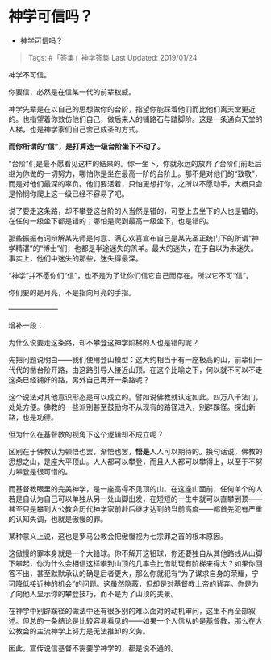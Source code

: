 # 神学可信吗？

- [神学可信吗？](https://www.zhihu.com/question/23605013/answer/530134754)

>Tags: #「答集」神学答集
>Last Updated: 2019/01/24

神学不可信。

你要信，必然是在信某一代的前辈权威。

神学先辈是在以自己的思想做你的台阶，指望你能踩着他们而比他们离天堂更近的。也指望着你效仿他们自己，做后来人的铺路石与踏脚阶。这是一条通向天堂的人梯，也是神学家们自己舍己成圣的方式。

**而你所谓的“信”，是打算选一级台阶坐下不动了。**

“台阶”们是最不愿看见这样的结果的。你一坐下，你就永远的放弃了台阶们前赴后继为你做的一切努力，哪怕你是坐在最高一阶的台阶上。那不是对他们的“致敬”，而是对他们最深的辜负。他们要活着，只怕更想打你，之所以不愿动手，大概只会是怜悯你爬上这一级已经不容易了吧。

说了要走这条路，却不攀登这台阶的人当然是错的，可登上去坐下的人也是错的。在任何一级坐下都是错的；哪怕是爬到最高一级坐下，也是错的。

那些振振有词辩解某先师是何意、满心欢喜宣布自己是某先圣正统门下的所谓“神学精湛”的“博士”们，也都是半途迷失的羔羊。最大的迷失，在于自以为未迷失。事实上，他们中迷失的那些，迷失得最深。

“神学”并不愿你们“信”，也不是为了让你们信它自己而存在。所以它不可“信”。

你们要的是月亮，不是指向月亮的手指。

———————

增补一段：

为什么说要走这条路，却不攀登这神学阶梯的人也是错的呢？

先把问题说明白——我们使用登山模型：这大约相当于有一座极高的山，前辈们一代代的凿台阶开路，由这路引导人接近山顶。在这个比喻之下，何以就不可以不走这条已经铺好的路，另外自己再开一条路呢？

这个说法对其他意识形态是可以成立的。譬如说佛教就认定如此。四万八千法门，处处方便。佛教的一些派别甚至鼓励你不从现有的路径进入，别辟蹊径。探出新路，也是功德。

但为什么在基督教的视角下这个逻辑却不成立呢？

区别在于佛教认为顿悟也罢，渐悟也罢，**悟是**人人可以期待的。换句话说，佛教的思想之山，是座大平顶山。人人都可以攀登，而且人人都可以攀得上，以至于不努力攀登是很可惜的。

而基督教眼里的完美神学，是一座高得不见顶的山。在这座山面前，任何单个的人若是自认为自己可以单独从另一处山脚出发，在短短的一生中就可以直攀到顶——甚至只是攀到大公教会历代神学家前赴后继才达到的当前高度——都首先犯有严重的认知失调，也就是傲慢的罪。

某种意义上说，这也是罗马公教会把傲慢视为七宗罪之首的根本原因。

这傲慢的罪本身就是一个大铅球。你不解开这铅球，你还要独自从其他路线从山脚下攀起，你为什么会相信这样攀到山顶的几率会比借助现有阶梯来得大？如果你回答不出，甚至默默承认的确是后者更大，那么你就犯有“为了谋求自身的荣耀，宁可降低接近神的机会”的问题。这虽然隐蔽，但却是对基督教上帝的背弃。你是为了向他人显示你的攀登技巧，而不是为了山顶的美景。

在神学中别辟蹊径的做法中还有很多别的难以面对的动机审问，这里不再全部叙述。但总的一条结论是比较容易看见的——如果一个人信从的是基督教，那么在大公教会的主流神学上努力是无法推卸的义务。

因此，宣传说信基督不需要学神学的，都是说不通的。